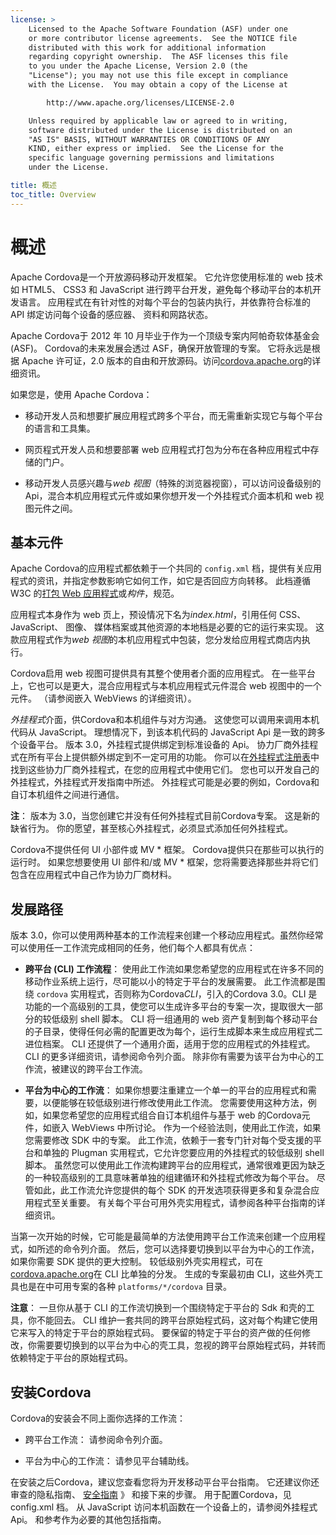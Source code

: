 ```yaml
---
license: >
    Licensed to the Apache Software Foundation (ASF) under one
    or more contributor license agreements.  See the NOTICE file
    distributed with this work for additional information
    regarding copyright ownership.  The ASF licenses this file
    to you under the Apache License, Version 2.0 (the
    "License"); you may not use this file except in compliance
    with the License.  You may obtain a copy of the License at

        http://www.apache.org/licenses/LICENSE-2.0

    Unless required by applicable law or agreed to in writing,
    software distributed under the License is distributed on an
    "AS IS" BASIS, WITHOUT WARRANTIES OR CONDITIONS OF ANY
    KIND, either express or implied.  See the License for the
    specific language governing permissions and limitations
    under the License.

title: 概述
toc_title: Overview
---
```


# 概述

Apache Cordova是一个开放源码移动开发框架。 它允许您使用标准的 web 技术如 HTML5、 CSS3 和 JavaScript 进行跨平台开发，避免每个移动平台的本机开发语言。 应用程式在有针对性的对每个平台的包装内执行，并依靠符合标准的 API 绑定访问每个设备的感应器、 资料和网路状态。

Apache Cordova于 2012 年 10 月毕业于作为一个顶级专案内阿帕奇软体基金会 (ASF)。 Cordova的未来发展会透过 ASF，确保开放管理的专案。 它将永远是根据 Apache 许可证，2.0 版本的自由和开放源码。访问[cordova.apache.org][1]的详细资讯。

 [1]: http://cordova.apache.org

如果您是，使用 Apache Cordova：

*   移动开发人员和想要扩展应用程式跨多个平台，而无需重新实现它与每个平台的语言和工具集。

*   网页程式开发人员和想要部署 web 应用程式打包为分布在各种应用程式中存储的门户。

*   移动开发人员感兴趣与*web 视图*（特殊的浏览器视窗），可以访问设备级别的 Api，混合本机应用程式元件或如果你想开发一个外挂程式介面本机和 web 视图元件之间。

## 基本元件

Apache Cordova的应用程式都依赖于一个共同的 `config.xml` 档，提供有关应用程式的资讯，并指定参数影响它如何工作，如它是否回应方向转移。 此档遵循 W3C 的[打包 Web 应用程式][2]或*构件*，规范。

 [2]: http://www.w3.org/TR/widgets/

应用程式本身作为 web 页上，预设情况下名为*index.html*，引用任何 CSS、 JavaScript、 图像、 媒体档案或其他资源的本地档是必要的它的运行来实现。 这款应用程式作为*web 视图*的本机应用程式中包装，您分发给应用程式商店内执行。

Cordova启用 web 视图可提供具有其整个使用者介面的应用程式。 在一些平台上，它也可以是更大，混合应用程式与本机应用程式元件混合 web 视图中的一个元件。 （请参阅嵌入 WebViews 的详细资讯）。

*外挂程式*介面，供Cordova和本机组件与对方沟通。 这使您可以调用来调用本机代码从 JavaScript。 理想情况下，到该本机代码的 JavaScript Api 是一致的跨多个设备平台。 版本 3.0，外挂程式提供绑定到标准设备的 Api。 协力厂商外挂程式在所有平台上提供额外绑定到不一定可用的功能。 你可以在[外挂程式注册表][3]中找到这些协力厂商外挂程式，在您的应用程式中使用它们。 您也可以开发自己的外挂程式，外挂程式开发指南中所述。 外挂程式可能是必要的例如，Cordova和自订本机组件之间进行通信。

 [3]: http://plugins.cordova.io

**注**： 版本为 3.0，当您创建它并没有任何外挂程式目前Cordova专案。 这是新的缺省行为。 你的愿望，甚至核心外挂程式，必须显式添加任何外挂程式。

Cordova不提供任何 UI 小部件或 MV * 框架。 Cordova提供只在那些可以执行的运行时。 如果您想要使用 UI 部件和/或 MV * 框架，您将需要选择那些并将它们包含在应用程式中自己作为协力厂商材料。

## 发展路径

版本 3.0，你可以使用两种基本的工作流程来创建一个移动应用程式。虽然你经常可以使用任一工作流完成相同的任务，他们每个人都具有优点：

*   **跨平台 (CLI) 工作流程**： 使用此工作流如果您希望您的应用程式在许多不同的移动作业系统上运行，尽可能以小的特定于平台的发展需要。 此工作流都是围绕 `cordova` 实用程式，否则称为Cordova*CLI*，引入的Cordova 3.0。CLI 是功能的一个高级别的工具，使您可以生成许多平台的专案一次，提取很大一部分的较低级别 shell 脚本。 CLI 将一组通用的 web 资产复制到每个移动平台的子目录，使得任何必需的配置更改为每个，运行生成脚本来生成应用程式二进位档案。 CLI 还提供了一个通用介面，适用于您的应用程式的外挂程式。CLI 的更多详细资讯，请参阅命令列介面。 除非你有需要为该平台为中心的工作流，被建议的跨平台工作流。

*   **平台为中心的工作流**： 如果你想要注重建立一个单一的平台的应用程式和需要，以便能够在较低级别进行修改使用此工作流。 您需要使用这种方法，例如，如果您希望您的应用程式组合自订本机组件与基于 web 的Cordova元件，如嵌入 WebViews 中所讨论。 作为一个经验法则，使用此工作流，如果您需要修改 SDK 中的专案。 此工作流，依赖于一套专门针对每个受支援的平台和单独的 Plugman 实用程式，它允许您要应用的外挂程式的较低级别 shell 脚本。 虽然您可以使用此工作流构建跨平台的应用程式，通常很难更因为缺乏的一种较高级别的工具意味著单独的组建循环和外挂程式修改为每个平台。 尽管如此，此工作流允许您提供的每个 SDK 的开发选项获得更多和复杂混合应用程式至关重要。 有关每个平台可用外壳实用程式，请参阅各种平台指南的详细资讯。

当第一次开始的时候，它可能是最简单的方法使用跨平台工作流来创建一个应用程式，如所述的命令列介面。 然后，您可以选择要切换到以平台为中心的工作流，如果你需要 SDK 提供的更大控制。 较低级别外壳实用程式，可在[cordova.apache.org][1]在 CLI 比单独的分发。 生成的专案最初由 CLI，这些外壳工具也是在中可用专案的各种 `platforms/*/cordova` 目录。

**注意**： 一旦你从基于 CLI 的工作流切换到一个围绕特定于平台的 Sdk 和壳的工具，你不能回去。 CLI 维护一套共同的跨平台原始程式码，这对每个构建它使用它来写入的特定于平台的原始程式码。 要保留的特定于平台的资产做的任何修改，你需要要切换到的以平台为中心的壳工具，忽视的跨平台原始程式码，并转而依赖特定于平台的原始程式码。

## 安装Cordova

Cordova的安装会不同上面你选择的工作流：

*   跨平台工作流： 请参阅命令列介面。

*   平台为中心的工作流： 请参见平台辅助线。

在安装之后Cordova，建议您查看您将为开发移动平台平台指南。 它还建议你还审查的隐私指南、 [安全指南](../appdev/security/index.html) 》 和接下来的步骤。 用于配置Cordova，见 config.xml 档。 从 JavaScript 访问本机函数在一个设备上的，请参阅外挂程式 Api。 和参考作为必要的其他包括指南。